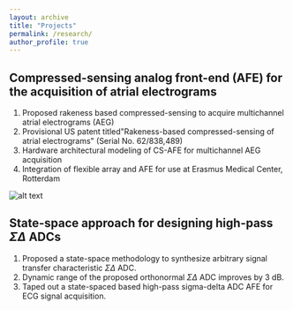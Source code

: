 ```yaml
---
layout: archive
title: "Projects"
permalink: /research/
author_profile: true
---
```


## Compressed-sensing analog front-end (AFE) for the acquisition of atrial electrograms

1. Proposed rakeness based compressed-sensing to acquire multichannel atrial electrograms (AEG)
2. Provisional US patent titled"Rakeness-based compressed-sensing of atrial electrograms" (Serial No. 62/838,489)
3. Hardware architectural modeling of CS-AFE for multichannel AEG acquisition
4. Integration of flexible array and AFE for use at Erasmus Medical Center, Rotterdam 

![alt text](http://images/wavefront_SR_AF.png)


## State-space approach for designing high-pass $\Sigma\Delta$ ADCs

1. Proposed a state-space methodology to synthesize arbitrary signal transfer characteristic $\Sigma$$\Delta$ ADC.
2. Dynamic range of the proposed orthonormal $\Sigma$$\Delta$ ADC improves by 3 dB.
3. Taped out a state-spaced based high-pass sigma-delta ADC AFE for ECG signal acquisition.
